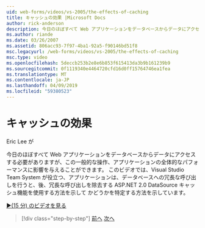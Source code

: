 ```yaml
---
uid: web-forms/videos/vs-2005/the-effects-of-caching
title: キャッシュの効果 |Microsoft Docs
author: rick-anderson
description: 今日のほぼすべて Web アプリケーションをデータベースからデータにアクセスする必要がありますが、この一般的な操作の全体的なパフォーマンスに影響を与えることができますをしています.
ms.author: riande
ms.date: 03/26/2007
ms.assetid: 806acc93-7f97-4ba1-92a5-f90146bd51f8
msc.legacyurl: /web-forms/videos/vs-2005/the-effects-of-caching
msc.type: video
ms.openlocfilehash: 5deccb253b2e8e6b853f615413da3b9b161239b9
ms.sourcegitcommit: 0f1119340e4464720cfd16d0ff15764746ea1fea
ms.translationtype: MT
ms.contentlocale: ja-JP
ms.lasthandoff: 04/09/2019
ms.locfileid: "59380523"
---
```

# <a name="the-effects-of-caching"></a>キャッシュの効果

Eric Lee が

今日のほぼすべて Web アプリケーションをデータベースからデータにアクセスする必要がありますが、この一般的な操作、アプリケーションの全体的なパフォーマンスに影響を与えることができます。 このビデオでは、Visual Studio Team System が役立つ、アプリケーションは、データベースへの冗長な呼び出しを行うと、後、冗長な呼び出しを除去する ASP.NET 2.0 DataSource キャッシュ機能を使用する方法を示して かどうかを特定する方法を示しています。

[&#9654;(15 分) のビデオを見る](https://channel9.msdn.com/Blogs/ASP-NET-Site-Videos/the-effects-of-caching)

> [!div class="step-by-step"]
> [前へ](custom-extraction-rules-and-coded-web-tests.md)
> [次へ](using-the-load-test-agent.md)
